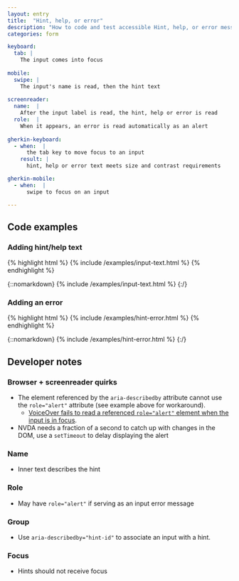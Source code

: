 ```yaml
---
layout: entry
title:  "Hint, help, or error"
description: "How to code and test accessible Hint, help, or error messages for the Web"
categories: form

keyboard:
  tab: |
    The input comes into focus
      
mobile:
  swipe: |
    The input's name is read, then the hint text
    
screenreader:
  name:  |
    After the input label is read, the hint, help or error is read
  role:  |
    When it appears, an error is read automatically as an alert
    
gherkin-keyboard: 
  - when:  |
      the tab key to move focus to an input
    result: |
      hint, help or error text meets size and contrast requirements

gherkin-mobile:
  - when:  |
      swipe to focus on an input

---
```

## Code examples

### Adding hint/help text

{% highlight html %}
{% include /examples/input-text.html %}
{% endhighlight %}

{::nomarkdown}
<example>
{% include /examples/input-text.html %}
</example>
{:/}

### Adding an error

{% highlight html %}
{% include /examples/hint-error.html %}
{% endhighlight %}

{::nomarkdown}
<example>
{% include /examples/hint-error.html %}
</example>
{:/}

## Developer notes

### Browser + screenreader quirks

- The element referenced by the `aria-describedby` attribute cannot use the `role="alert"` attribute (see example above for workaround). 
  - [VoiceOver fails to read a referenced `role="alert"` element when the input is in focus](https://a11ysupport.io/tests/tech__aria__aria-describedby-with-role-alert).
- NVDA needs a fraction of a second to catch up with changes in the DOM, use a `setTimeout` to delay displaying the alert

### Name
- Inner text describes the hint

### Role
- May have `role="alert"` if serving as an input error message

### Group
- Use `aria-describedby="hint-id"` to associate an input with a hint.

### Focus
- Hints should not receive focus

